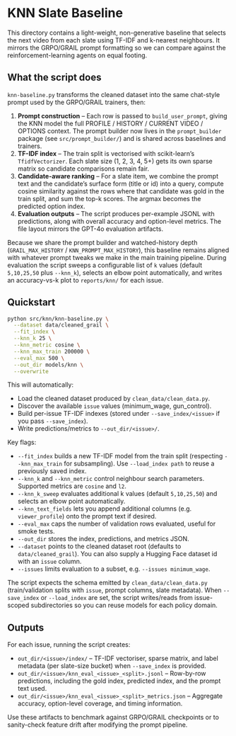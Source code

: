 # KNN Slate Baseline

This directory contains a light-weight, non-generative baseline that selects the next video from each slate using TF-IDF and k-nearest neighbours. It mirrors the GRPO/GRAIL prompt formatting so we can compare against the reinforcement-learning agents on equal footing.

## What the script does

`knn-baseline.py` transforms the cleaned dataset into the same chat-style prompt used by the GRPO/GRAIL trainers, then:

1. **Prompt construction** – Each row is passed to `build_user_prompt`, giving the KNN model the full PROFILE / HISTORY / CURRENT VIDEO / OPTIONS context. The prompt builder now lives in the `prompt_builder` package (see `src/prompt_builder/`) and is shared across baselines and trainers.
2. **TF-IDF index** – The train split is vectorised with scikit-learn’s `TfidfVectorizer`. Each slate size (1, 2, 3, 4, 5+) gets its own sparse matrix so candidate comparisons remain fair.
3. **Candidate-aware ranking** – For a slate item, we combine the prompt text and the candidate’s surface form (title or id) into a query, compute cosine similarity against the rows where that candidate was gold in the train split, and sum the top-k scores. The argmax becomes the predicted option index.
4. **Evaluation outputs** – The script produces per-example JSONL with predictions, along with overall accuracy and option-level metrics. The file layout mirrors the GPT-4o evaluation artifacts.

Because we share the prompt builder and watched-history depth (`GRAIL_MAX_HISTORY` / `KNN_PROMPT_MAX_HISTORY`), this baseline remains aligned with whatever prompt tweaks we make in the main training pipeline.
During evaluation the script sweeps a configurable list of `k` values (default `5,10,25,50` plus `--knn_k`), selects an elbow point automatically, and writes an accuracy-vs-k plot to `reports/knn/` for each issue.

## Quickstart

```bash
python src/knn/knn-baseline.py \
  --dataset data/cleaned_grail \
  --fit_index \
  --knn_k 25 \
  --knn_metric cosine \
  --knn_max_train 200000 \
  --eval_max 500 \
  --out_dir models/knn \
  --overwrite
```

This will automatically:

- Load the cleaned dataset produced by `clean_data/clean_data.py`.
- Discover the available `issue` values (minimum_wage, gun_control).
- Build per-issue TF-IDF indexes (stored under `--save_index/<issue>` if you pass `--save_index`).
- Write predictions/metrics to `--out_dir/<issue>/`.

Key flags:

- `--fit_index` builds a new TF-IDF model from the train split (respecting `--knn_max_train` for subsampling). Use `--load_index path` to reuse a previously saved index.
- `--knn_k` and `--knn_metric` control neighbour search parameters. Supported metrics are `cosine` and `l2`.
- `--knn_k_sweep` evaluates additional k values (default `5,10,25,50`) and selects an elbow point automatically.
- `--knn_text_fields` lets you append additional columns (e.g. `viewer_profile`) onto the prompt text if desired.
- `--eval_max` caps the number of validation rows evaluated, useful for smoke tests.
- `--out_dir` stores the index, predictions, and metrics JSON.
- `--dataset` points to the cleaned dataset root (defaults to `data/cleaned_grail`). You can also supply a Hugging Face dataset id with an `issue` column.
- `--issues` limits evaluation to a subset, e.g. `--issues minimum_wage`.

The script expects the schema emitted by `clean_data/clean_data.py` (train/validation splits with `issue`, prompt columns, slate metadata). When `--save_index` or `--load_index` are set, the script writes/reads from issue-scoped subdirectories so you can reuse models for each policy domain.

## Outputs

For each issue, running the script creates:

- `out_dir/<issue>/index/` – TF-IDF vectoriser, sparse matrix, and label metadata (per slate-size bucket) when `--save_index` is provided.
- `out_dir/<issue>/knn_eval_<issue>_<split>.jsonl` – Row-by-row predictions, including the gold index, predicted index, and the prompt text used.
- `out_dir/<issue>/knn_eval_<issue>_<split>_metrics.json` – Aggregate accuracy, option-level coverage, and timing information.

Use these artifacts to benchmark against GRPO/GRAIL checkpoints or to sanity-check feature drift after modifying the prompt pipeline.
